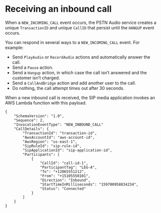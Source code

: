 # Receiving an inbound call<a name="case-1"></a>

When a `NEW_INCOMING_CALL` event occurs, the PSTN Audio service creates a unique `TransactionID` and unique `CallID` that persist until the `HANGUP` event occurs\.

You can respond in several ways to a `NEW_INCOMING_CALL` event\. For example:
+ Send `PlayAudio` or `RecordAudio` actions and automatically answer the call\. 
+ Send a `Pause` action\.
+ Send a `Hangup` action, in which case the call isn’t answered and the customer isn’t charged\.
+ Send a `CallAndBridge` action and add another user to the call\.
+ Do nothing, the call attempt times out after 30 seconds\.

When a new inbound call is received, the SIP media application invokes an AWS Lambda function with this payload\.

```
{
    "SchemaVersion": "1.0",
    "Sequence": 2,
    "InvocationEventType": "NEW_INBOUND_CALL"
    "CallDetails": {
        "TransactionId": "transaction-id",
        "AwsAccountId": "aws-account-id",
        "AwsRegion": "us-east-1",
        "SipRuleId": "sip-rule-id",
        "SipApplicationId": "sip-application-id",
        "Participants": [
            {
                "CallId": "call-id-1",
                "ParticipantTag": "LEG-A",
                "To": "+12065551212",
                "From": "+15105550101",
                "Direction": "Inbound",
                "StartTimeInMilliseconds": "159700958834234",
                "Status": "Connected"
            }
        ]
    }
}
```